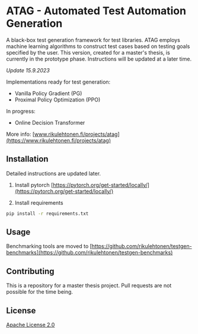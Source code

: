 # ATAG - Automated Test Automation Generation

A black-box test generation framework for test libraries. ATAG employs machine learning algorithms to construct test cases based on testing goals specified by the user. This version, created for a master's thesis, is currently in the prototype phase. Instructions will be updated at a later time.

_Update 15.9.2023_

Implementations ready for test generation:
- Vanilla Policy Gradient (PG)
- Proximal Policy Optimization (PPO)

In progress:
- Online Decision Transformer

More info: [www.rikulehtonen.fi/projects/atag](https://www.rikulehtonen.fi/projects/atag)

## Installation

Detailed instructions are updated later.

1. Install pytorch
[https://pytorch.org/get-started/locally/](https://pytorch.org/get-started/locally/)

2. Install requirements
```bash
pip install -r requirements.txt
```

## Usage

Benchmarking tools are moved to [https://github.com/rikulehtonen/testgen-benchmarks](https://github.com/rikulehtonen/testgen-benchmarks)

## Contributing

This is a repository for a master thesis project. Pull requests are not possible for the time being.

## License

[Apache License 2.0](https://choosealicense.com/licenses/apache-2.0/)
